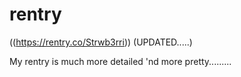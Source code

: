 # rentry

((https://rentry.co/Strwb3rri)) (UPDATED.....)

My rentry is much more detailed 'nd more pretty.........
